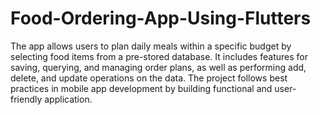 # Food-Ordering-App-Using-Flutters
The app allows users to plan daily meals within a specific budget by selecting food items from a pre-stored database. It includes features for saving, querying, and managing order plans, as well as performing add, delete, and update operations on the data. The project follows best practices in mobile app development by building functional and user-friendly application.